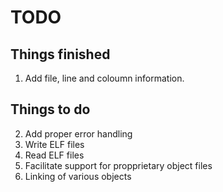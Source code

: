 # TODO

## Things finished

1. Add file, line and coloumn information.

## Things to do

2. Add proper error handling
3. Write ELF files
4. Read ELF files
5. Facilitate support for propprietary object files
6. Linking of various objects
